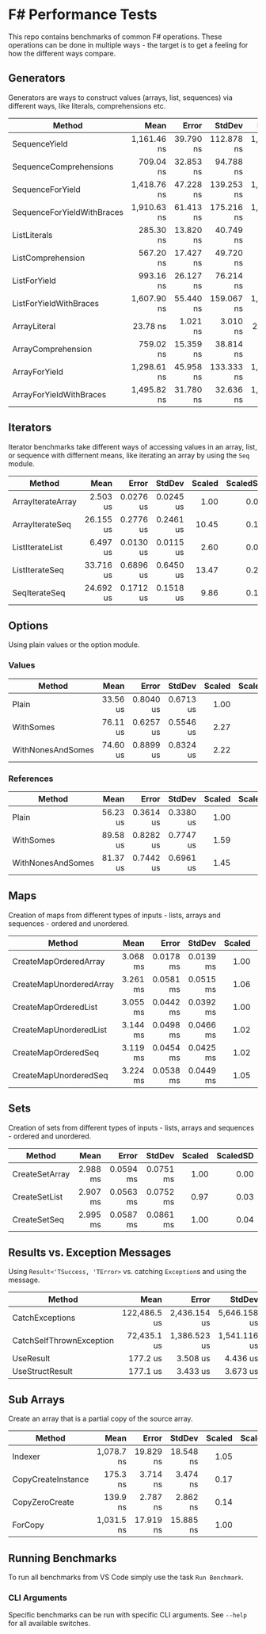 # F# Performance Tests
This repo contains benchmarks of common F# operations. These operations can be done in multiple ways - the target is to get a feeling for how the different ways compare.

## Generators

Generators are ways to construct values (arrays, list, sequences) via different ways, like literals, comprehensions etc. 

|                     Method |        Mean |     Error |     StdDev |      Median | Scaled | ScaledSD |
|--------------------------- |------------:|----------:|-----------:|------------:|-------:|---------:|
|              SequenceYield | 1,161.46 ns | 39.790 ns | 112.878 ns | 1,147.61 ns |  49.63 |     8.00 |
|     SequenceComprehensions |   709.04 ns | 32.853 ns |  94.788 ns |   674.74 ns |  30.30 |     5.63 |
|           SequenceForYield | 1,418.76 ns | 47.228 ns | 139.253 ns | 1,399.98 ns |  60.63 |     9.81 |
| SequenceForYieldWithBraces | 1,910.63 ns | 61.413 ns | 175.216 ns | 1,927.70 ns |  81.65 |    12.90 |
|               ListLiterals |   285.30 ns | 13.820 ns |  40.749 ns |   277.91 ns |  12.19 |     2.35 |
|          ListComprehension |   567.20 ns | 17.427 ns |  49.720 ns |   563.73 ns |  24.24 |     3.77 |
|               ListForYield |   993.16 ns | 26.127 ns |  76.214 ns |   994.38 ns |  42.44 |     6.36 |
|     ListForYieldWithBraces | 1,607.90 ns | 55.440 ns | 159.067 ns | 1,594.11 ns |  68.71 |    11.15 |
|               ArrayLiteral |    23.78 ns |  1.021 ns |   3.010 ns |    23.44 ns |   1.00 |     0.00 |
|         ArrayComprehension |   759.02 ns | 15.359 ns |  38.814 ns |   752.98 ns |  32.44 |     4.49 |
|              ArrayForYield | 1,298.61 ns | 45.958 ns | 133.333 ns | 1,271.96 ns |  55.50 |     9.14 |
|    ArrayForYieldWithBraces | 1,495.82 ns | 31.780 ns |  32.636 ns | 1,485.60 ns |  63.92 |     8.33 |


## Iterators

Iterator benchmarks take different ways of accessing values in an array, list, or sequence with differnent means, like iterating an array by using the `Seq` module.

|            Method |      Mean |     Error |    StdDev | Scaled | ScaledSD |
|------------------ |----------:|----------:|----------:|-------:|---------:|
| ArrayIterateArray |  2.503 us | 0.0276 us | 0.0245 us |   1.00 |     0.00 |
|   ArrayIterateSeq | 26.155 us | 0.2776 us | 0.2461 us |  10.45 |     0.14 |
|   ListIterateList |  6.497 us | 0.0130 us | 0.0115 us |   2.60 |     0.02 |
|    ListIterateSeq | 33.716 us | 0.6896 us | 0.6450 us |  13.47 |     0.28 |
|     SeqIterateSeq | 24.692 us | 0.1712 us | 0.1518 us |   9.86 |     0.11 |

## Options

Using plain values or the option module.

### Values

|            Method |     Mean |     Error |    StdDev | Scaled | ScaledSD |
|------------------ |---------:|----------:|----------:|-------:|---------:|
|             Plain | 33.56 us | 0.8040 us | 0.6713 us |   1.00 |     0.00 |
|         WithSomes | 76.11 us | 0.6257 us | 0.5546 us |   2.27 |     0.05 |
| WithNonesAndSomes | 74.60 us | 0.8899 us | 0.8324 us |   2.22 |     0.05 |

### References

|            Method |     Mean |     Error |    StdDev | Scaled | ScaledSD |
|------------------ |---------:|----------:|----------:|-------:|---------:|
|             Plain | 56.23 us | 0.3614 us | 0.3380 us |   1.00 |     0.00 |
|         WithSomes | 89.58 us | 0.8282 us | 0.7747 us |   1.59 |     0.02 |
| WithNonesAndSomes | 81.37 us | 0.7442 us | 0.6961 us |   1.45 |     0.01 |

## Maps

Creation of maps from different types of inputs - lists, arrays and sequences - ordered and unordered.

|                  Method |     Mean |     Error |    StdDev | Scaled | ScaledSD |
|------------------------ |---------:|----------:|----------:|-------:|---------:|
|   CreateMapOrderedArray | 3.068 ms | 0.0178 ms | 0.0139 ms |   1.00 |     0.00 |
| CreateMapUnorderedArray | 3.261 ms | 0.0581 ms | 0.0515 ms |   1.06 |     0.02 |
|    CreateMapOrderedList | 3.055 ms | 0.0442 ms | 0.0392 ms |   1.00 |     0.01 |
|  CreateMapUnorderedList | 3.144 ms | 0.0498 ms | 0.0466 ms |   1.02 |     0.02 |
|     CreateMapOrderedSeq | 3.119 ms | 0.0454 ms | 0.0425 ms |   1.02 |     0.01 |
|   CreateMapUnorderedSeq | 3.224 ms | 0.0538 ms | 0.0449 ms |   1.05 |     0.01 |


## Sets

Creation of sets from different types of inputs - lists, arrays and sequences - ordered and unordered.

|         Method |     Mean |     Error |    StdDev | Scaled | ScaledSD |
|--------------- |---------:|----------:|----------:|-------:|---------:|
| CreateSetArray | 2.988 ms | 0.0594 ms | 0.0751 ms |   1.00 |     0.00 |
|  CreateSetList | 2.907 ms | 0.0563 ms | 0.0752 ms |   0.97 |     0.03 |
|   CreateSetSeq | 2.995 ms | 0.0587 ms | 0.0861 ms |   1.00 |     0.04 |

## Results vs. Exception Messages

Using `Result<'TSuccess, 'TError>` vs. catching `Exception`s and using the message.

|                   Method |         Mean |        Error |       StdDev | Scaled | ScaledSD |
|------------------------- |-------------:|-------------:|-------------:|-------:|---------:|
|          CatchExceptions | 122,486.5 us | 2,436.154 us | 5,646.158 us | 691.56 |    35.73 |
| CatchSelfThrownException |  72,435.1 us | 1,386.523 us | 1,541.116 us | 408.97 |    12.97 |
|                UseResult |     177.2 us |     3.508 us |     4.436 us |   1.00 |     0.00 |
|          UseStructResult |     177.1 us |     3.433 us |     3.673 us |   1.00 |     0.03 |

## Sub Arrays

Create an array that is a partial copy of the source array.

|             Method |       Mean |     Error |    StdDev | Scaled | ScaledSD |
|------------------- |-----------:|----------:|----------:|-------:|---------:|
|            Indexer | 1,078.7 ns | 19.829 ns | 18.548 ns |   1.05 |     0.02 |
| CopyCreateInstance |   175.3 ns |  3.714 ns |  3.474 ns |   0.17 |     0.00 |
|     CopyZeroCreate |   139.9 ns |  2.787 ns |  2.862 ns |   0.14 |     0.00 |
|            ForCopy | 1,031.5 ns | 17.919 ns | 15.885 ns |   1.00 |     0.00 |

## Running Benchmarks

To run all benchmarks from VS Code simply use the task `Run Benchmark`.

### CLI Arguments

Specific benchmarks can be run with specific CLI arguments. See `--help` for all available switches.
